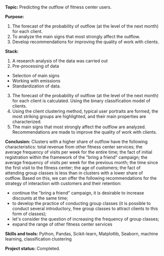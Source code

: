 __Topic:__ Predicting the outflow of fitness center users.

__Purpose:__ 
1. The forecast of the probability of outflow (at the level of the next month) for each client.
2. To analyze the main signs that most strongly affect the outflow.
3. Develop recommendations for improving the quality of work with clients.

__Stack:__ 
1. A research analysis of the data was carried out
2. Pre-processing of data
- Selection of main signs
- Working with emissions
- Standardization of data.
3. The forecast of the probability of outflow (at the level of the next month) for each client is calculated. Using the binary classification model of clients.
4. Using the client clustering method, typical user portraits are formed, the most striking groups are highlighted, and their main properties are characterized.
5. The main signs that most strongly affect the outflow are analyzed. Recommendations are made to improve the quality of work with clients.

__Conclusion:__ 
Clusters with a higher share of outflow have the following characteristics: total revenue from other fitness center services; the average frequency of visits per week for the entire time; the fact of initial registration within the framework of the "bring a friend" campaign; the average frequency of visits per week for the previous month; the time since the first visit to the fitness center; the age of customers; the fact of attending group classes is less than in clusters with a lower share of outflow.
Based on this, we can offer the following recommendations for the strategy of interaction with customers and their retention:
- continue the "bring a friend" campaign, it is desirable to increase discounts at the same time;
- to develop the practice of conducting group classes (it is possible to conduct several introductory, free group classes to attract clients to this form of classes);
- let's consider the question of increasing the frequency of group classes;
- expand the range of other fitness center services

__Skills and tools:__ Python, Pandas, Scikit-learn, Matplotlib, Seaborn, machine learning, classification clustering

__Project status:__ Completed.


